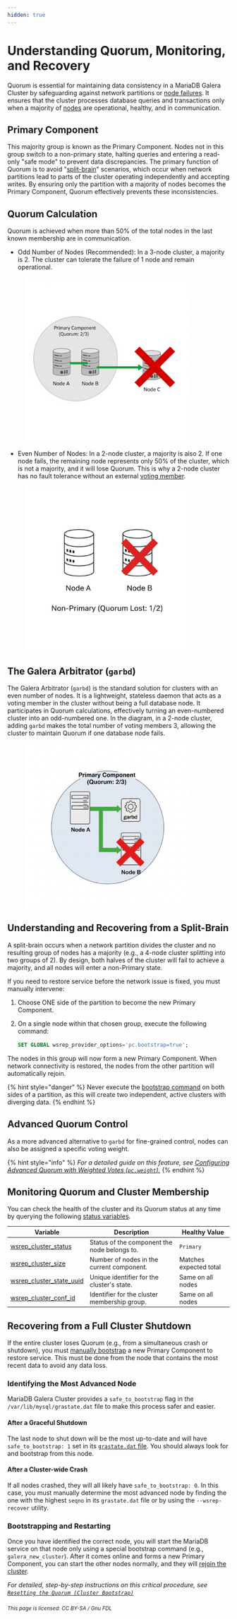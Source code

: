```yaml
---
hidden: true
---
```


# Understanding Quorum, Monitoring, and Recovery

Quorum is essential for maintaining data consistency in a MariaDB Galera Cluster by safeguarding against network partitions or [node failures](recovering-a-primary-component-after-a-full-cluster-shutdown.md#recovering-the-primary-component-after-a-full-cluster-outage). It ensures that the cluster processes database queries and transactions only when a majority of [nodes](monitoring-mariadb-galera-cluster.md#checking-individual-node-status) are operational, healthy, and in communication.

## Primary Component

This majority group is known as the Primary Component. Nodes not in this group switch to a non-primary state, halting queries and entering a read-only "safe mode" to prevent data discrepancies. The primary function of Quorum is to avoid "[split-brain](understanding-quorum-monitoring-and-recovery.md#understanding-and-recovering-from-a-split-brain)" scenarios, which occur when network partitions lead to parts of the cluster operating independently and accepting writes. By ensuring only the partition with a majority of nodes becomes the Primary Component, Quorum effectively prevents these inconsistencies.

## Quorum Calculation

Quorum is achieved when more than 50% of the total nodes in the last known membership are in communication.

* Odd Number of Nodes (Recommended): In a 3-node cluster, a majority is 2. The cluster can tolerate the failure of 1 node and remain operational.

<div align="left"><figure><img src="../.gitbook/assets/Gemini_Generated_Image_kn2atfkn2atfkn2a (1).jpeg" alt="" width="375"><figcaption></figcaption></figure></div>

* Even Number of Nodes: In a 2-node cluster, a majority is also 2. If one node fails, the remaining node represents only 50% of the cluster, which is not a majority, and it will lose Quorum. This is why a 2-node cluster has no fault tolerance without an external [voting member](understanding-quorum-monitoring-and-recovery.md#the-galera-arbitrator-garbd).

<div align="left"><figure><img src="../.gitbook/assets/Gemini_Generated_Image_z62hssz62hssz62h.png" alt="" width="375"><figcaption></figcaption></figure></div>

## The Galera Arbitrator (`garbd`)

The Galera Arbitrator (`garbd`) is the standard solution for clusters with an even number of nodes. It is a lightweight, stateless daemon that acts as a voting member in the cluster without being a full database node. It participates in Quorum calculations, effectively turning an even-numbered cluster into an odd-numbered one. In the diagram, in a 2-node cluster, adding `garbd` makes the total number of voting members 3, allowing the cluster to maintain Quorum if one database node fails.

<div align="left"><figure><img src="../.gitbook/assets/Gemini_Generated_Image_kn2atfkn2atfkn2a (2).jpeg" alt="" width="375"><figcaption></figcaption></figure></div>

## Understanding and Recovering from a Split-Brain

A split-brain occurs when a network partition divides the cluster and no resulting group of nodes has a majority (e.g., a 4-node cluster splitting into two groups of 2). By design, both halves of the cluster will fail to achieve a majority, and all nodes will enter a non-Primary state.

If you need to restore service before the network issue is fixed, you must manually intervene:

1. Choose ONE side of the partition to become the new Primary Component.
2.  On a single node within that chosen group, execute the following command:

    ```sql
    SET GLOBAL wsrep_provider_options='pc.bootstrap=true';
    ```

The nodes in this group will now form a new Primary Component. When network connectivity is restored, the nodes from the other partition will automatically rejoin.

{% hint style="danger" %}
Never execute the [bootstrap command](resetting-the-quorum-cluster-bootstrap.md#manual-bootstrap) on both sides of a partition, as this will create two independent, active clusters with diverging data.
{% endhint %}

## Advanced Quorum Control

As a more advanced alternative to `garbd` for fine-grained control, nodes can also be assigned a specific voting weight.

{% hint style="info" %}
_For a detailed guide on this feature, see_ [_Configuring Advanced Quorum with Weighted Votes (`pc.weight`)._](../galera-architecture/quorum-control-with-weighted-votes.md)
{% endhint %}

## Monitoring Quorum and Cluster Membership

You can check the health of the cluster and its Quorum status at any time by querying the following [status variables](../reference/galera-cluster-status-variables.md).

| Variable                                                                                                | Description                                  | Healthy Value          |
| ------------------------------------------------------------------------------------------------------- | -------------------------------------------- | ---------------------- |
| [wsrep\_cluster\_status](../reference/galera-cluster-status-variables.md#wsrep_cluster_status)          | Status of the component the node belongs to. | `Primary`              |
| [wsrep\_cluster\_size](../reference/galera-cluster-status-variables.md#wsrep_cluster_status)            | Number of nodes in the current component.    | Matches expected total |
| [wsrep\_cluster\_state\_uuid](../reference/galera-cluster-status-variables.md#wsrep_cluster_state_uuid) | Unique identifier for the cluster's state.   | Same on all nodes      |
| [wsrep\_cluster\_conf\_id](../reference/galera-cluster-status-variables.md#wsrep_cluster_conf_id)       | Identifier for the cluster membership group. | Same on all nodes      |

## Recovering from a Full Cluster Shutdown

If the entire cluster loses Quorum (e.g., from a simultaneous crash or shutdown), you must [manually bootstrap](resetting-the-quorum-cluster-bootstrap.md#manual-bootstrap) a new Primary Component to restore service. This must be done from the node that contains the most recent data to avoid any data loss.

### Identifying the Most Advanced Node

MariaDB Galera Cluster provides a `safe_to_bootstrap` flag in the `/var/lib/mysql/grastate.dat` file to make this process safer and easier.

#### After a Graceful Shutdown

The last node to shut down will be the most up-to-date and will have `safe_to_bootstrap: 1` set in its [`grastate.dat` file](resetting-the-quorum-cluster-bootstrap.md#find-the-most-advanced-node). You should always look for and bootstrap from this node.

#### After a Cluster-wide Crash

If all nodes crashed, they will all likely have `safe_to_bootstrap: 0`. In this case, you must manually determine the most advanced node by finding the one with the highest `seqno` in its `grastate.dat` file or by using the `--wsrep-recover` utility.

### Bootstrapping and Restarting

Once you have identified the correct node, you will start the MariaDB service on that node only using a special bootstrap command (e.g., `galera_new_cluster`). After it comes online and forms a new Primary Component, you can start the other nodes normally, and they will [rejoin the cluster](state-snapshot-transfers-ssts-in-galera-cluster/introduction-to-state-snapshot-transfers-ssts.md).

_For detailed, step-by-step instructions on this critical procedure, see_ [_`Resetting the Quorum (Cluster Bootstrap)`_](resetting-the-quorum-cluster-bootstrap.md)&#x20;

<sub>_This page is licensed: CC BY-SA / Gnu FDL_</sub>
